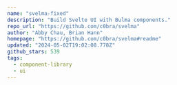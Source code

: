 ```yaml
---
name: "svelma-fixed"
description: "Build Svelte UI with Bulma components."
repo_url: "https://github.com/c0bra/svelma"
author: "Abby Chau, Brian Hann"
homepage: "https://github.com/c0bra/svelma#readme"
updated: "2024-05-02T19:02:08.778Z"
github_stars: 539
tags: 
  - component-library
  - ui
---
```

